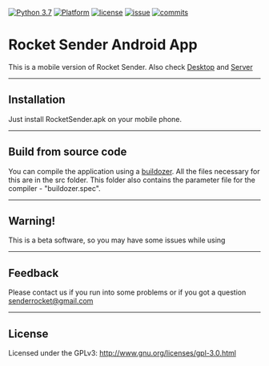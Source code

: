 [![Python 3.7](https://img.shields.io/badge/python-3.7-blue.svg)](https://www.python.org/downloads/release/python-370/)
[![Platform](https://img.shields.io/badge/Platform-Android-brightgreen)](https://www.android.com/)
[![license](https://img.shields.io/github/license/RocketSender/RocketSender-Android)](https://github.com/RocketSender/RocketSender-Android/blob/master/LICENSE)
[![issue](https://img.shields.io/github/issues/RocketSender/RocketSender-Android)](https://github.com/RocketSender/RocketSender-Android/issues)
[![commits](https://img.shields.io/github/last-commit/RocketSender/RocketSender-Android)](https://github.com/RocketSender/RocketSender-Android/commits/)
# Rocket Sender Android App
This is a mobile version of Rocket Sender. Also check [Desktop](https://github.com/RocketSender/RocketSender-Client) and [Server](https://github.com/RocketSender/RocketSender-Server)
____
## Installation
Just install RocketSender.apk on your mobile phone.
____
## Build from source code
You can compile the application using a [buildozer](https://github.com/kivy/buildozer). All the files necessary for this are in the src folder. This folder also contains the parameter file for the compiler - "buildozer.spec".
____
## Warning!
This is a beta software, so you may have some issues while using
____
## Feedback 
Please contact us if you run into some problems or if you got a question senderrocket@gmail.com
____
## License
Licensed under the GPLv3: http://www.gnu.org/licenses/gpl-3.0.html
